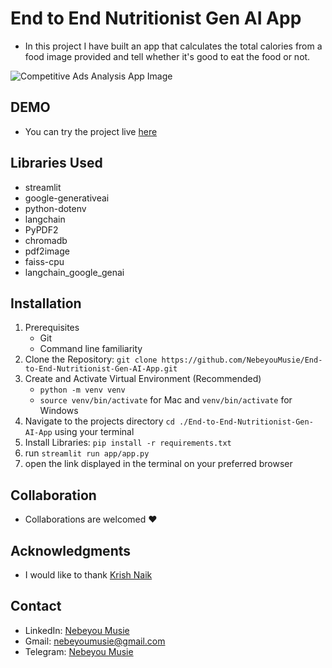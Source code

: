 # End to End Nutritionist Gen AI App
 - In this project I have built an app that calculates the total calories from a food image provided and tell whether it's good to eat the food or not.

![Competitive Ads Analysis App Image](./images/competitive%20ads%20analysis.png)

## DEMO
 - You can try the project live [here](https://8503-01hzs47rf1dj8zjg1r2hffyrp1.cloudspaces.litng.ai)


## Libraries Used
 - streamlit
 - google-generativeai
 - python-dotenv
 - langchain
 - PyPDF2
 - chromadb
 - pdf2image
 - faiss-cpu
 - langchain_google_genai

## Installation
 1. Prerequisites
    - Git
    - Command line familiarity
 2. Clone the Repository: `git clone https://github.com/NebeyouMusie/End-to-End-Nutritionist-Gen-AI-App.git`
 3. Create and Activate Virtual Environment (Recommended)
    - `python -m venv venv`
    - `source venv/bin/activate` for Mac and `venv/bin/activate` for Windows
 4. Navigate to the projects directory `cd ./End-to-End-Nutritionist-Gen-AI-App` using your terminal
 5. Install Libraries: `pip install -r requirements.txt`
 6. run `streamlit run app/app.py`
 7. open the link displayed in the terminal on your preferred browser

## Collaboration
- Collaborations are welcomed ❤️

## Acknowledgments
 - I would like to thank [Krish Naik](https://www.youtube.com/@krishnaik06)
   
## Contact
 - LinkedIn: [Nebeyou Musie](https://www.linkedin.com/in/nebeyou-musie)
 - Gmail: nebeyoumusie@gmail.com
 - Telegram: [Nebeyou Musie](https://t.me/NebeyouMusie)






